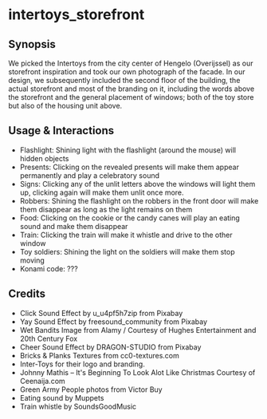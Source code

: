 # intertoys_storefront

## Synopsis
We picked the Intertoys from the city center of Hengelo (Overijssel) as our storefront inspiration and took our own photograph of the facade. In our design, we subsequently included the second floor of the building, the actual storefront and most of the branding on it, including the words above the storefront and the general placement of windows; both of the toy store but also of the housing unit above.

## Usage & Interactions
- Flashlight: Shining light with the flashlight (around the mouse) will hidden objects
- Presents: Clicking on the revealed presents will make them appear permanently and play a celebratory sound
- Signs: Clicking any of the unlit letters above the windows will light them up, clicking again will make them unlit once more.
- Robbers: Shining the flashlight on the robbers in the front door will make them disappear as long as the light remains on them
- Food: Clicking on the cookie or the candy canes will play an eating sound and make them disappear
- Train: Clicking the train will make it whistle and drive to the other window
- Toy soldiers: Shining the light on the soldiers will make them stop moving
- Konami code: ???

## Credits
- Click Sound Effect by u_u4pf5h7zip from Pixabay
- Yay Sound Effect by freesound_community from Pixabay
- Wet Bandits Image from Alamy / Courtesy of Hughes Entertainment and 20th Century Fox
- Cheer Sound Effect by DRAGON-STUDIO from Pixabay
- Bricks & Planks Textures from cc0-textures.com
- Inter-Toys for their logo and branding.
- Johnny Mathis – It's Beginning To Look Alot Like Christmas Courtesy of Ceenaija.com
- Green Army People photos from Victor Buy
- Eating sound by Muppets
- Train whistle by SoundsGoodMusic
